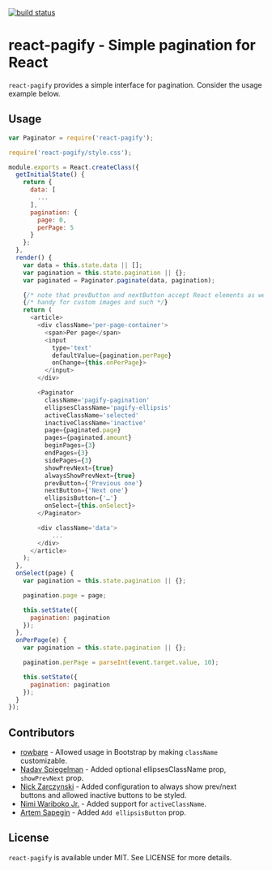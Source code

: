 [![build status](https://secure.travis-ci.org/bebraw/react-pagify.png)](http://travis-ci.org/bebraw/react-pagify)
# react-pagify - Simple pagination for React

`react-pagify` provides a simple interface for pagination. Consider the usage example below.

## Usage

```javascript
var Paginator = require('react-pagify');

require('react-pagify/style.css');

module.exports = React.createClass({
  getInitialState() {
    return {
      data: [
        ...
      ],
      pagination: {
        page: 0,
        perPage: 5
      }
    };
  },
  render() {
    var data = this.state.data || [];
    var pagination = this.state.pagination || {};
    var paginated = Paginator.paginate(data, pagination);

    {/* note that prevButton and nextButton accept React elements as well! */}
    {/* handy for custom images and such */}
    return (
      <article>
        <div className='per-page-container'>
          <span>Per page</span>
          <input
            type='text'
            defaultValue={pagination.perPage}
            onChange={this.onPerPage}>
          </input>
        </div>

        <Paginator
          className='pagify-pagination'
          ellipsesClassName='pagify-ellipsis'
          activeClassName='selected'
          inactiveClassName='inactive'
          page={paginated.page}
          pages={paginated.amount}
          beginPages={3}
          endPages={3}
          sidePages={3}
          showPrevNext={true}
          alwaysShowPrevNext={true}
          prevButton={'Previous one'}
          nextButton={'Next one'}
          ellipsisButton={'…'}
          onSelect={this.onSelect}>
        </Paginator>

        <div className='data'>
            ...
        </div>
      </article>
    );
  },
  onSelect(page) {
    var pagination = this.state.pagination || {};

    pagination.page = page;

    this.setState({
      pagination: pagination
    });
  },
  onPerPage(e) {
    var pagination = this.state.pagination || {};

    pagination.perPage = parseInt(event.target.value, 10);

    this.setState({
      pagination: pagination
    });
  }
});
```

## Contributors

* [rowbare](https://github.com/rowbare) - Allowed usage in Bootstrap by making `className` customizable.
* [Nadav Spiegelman](https://github.com/nadavspi) - Added optional ellipsesClassName prop, `showPrevNext` prop.
* [Nick Zarczynski](https://github.com/jacktrades) - Added configuration to always show prev/next buttons and allowed inactive buttons to be styled.
* [Nimi Wariboko Jr.](https://github.com/nemothekid) - Added support for `activeClassName`.
* [Artem Sapegin](https://github.com/sapegin) - Added `Add ellipsisButton` prop.

## License

`react-pagify` is available under MIT. See LICENSE for more details.
